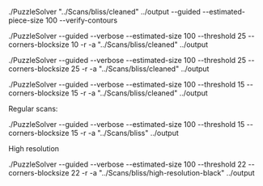 ./PuzzleSolver "../Scans/bliss/cleaned" ../output --guided --estimated-piece-size 100 --verify-contours

./PuzzleSolver --guided --verbose --estimated-size 100 --threshold 25 --corners-blocksize 10 -r -a "../Scans/bliss/cleaned" ../output

./PuzzleSolver --guided --verbose --estimated-size 100 --threshold 25 --corners-blocksize 25 -r -a "../Scans/bliss/cleaned" ../output

./PuzzleSolver --guided --verbose --estimated-size 100 --threshold 15 --corners-blocksize 15 -r -a "../Scans/bliss/cleaned" ../output

Regular scans:

./PuzzleSolver --guided --verbose --estimated-size 100 --threshold 15 --corners-blocksize 15 -r -a "../Scans/bliss" ../output

High resolution

./PuzzleSolver --guided --verbose --estimated-size 100 --threshold 22 --corners-blocksize 22 -r -a "../Scans/bliss/high-resolution-black" ../output